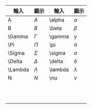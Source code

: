
| 輸入      | 顯示        | 輸入      | 顯示        |
| ------- | --------- | ------- | --------- |
| A       | $A$       | \alpha  | $\alpha$  |
| B       | $B$       | \beta   | $\beta$   |
| \Gamma  | $\Gamma$  | \gamma  | $\gamma$  |
| \Pi     | $\Pi$     | \pi     | $\pi$     |
| \Sigma  | $\Sigma$  | \sigma  | $\sigma$  |
| \Delta  | $\Delta$  | \delta  | $\delta$  |
| \Lambda | $\Lambda$ | \lambda | $\lambda$ |
| N       | $N$       | \nu     | $\nu$     |
|         |           |         |           |
|         |           |         |           |
|         |           |         |           |
|         |           |         |           |
|         |           |         |           |
|         |           |         |           |
|         |           |         |           |
|         |           |         |           |
|         |           |         |           |
|         |           |         |           |
|         |           |         |           |
